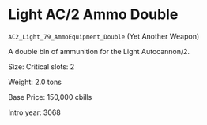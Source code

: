 # Light AC/2 Ammo Double

`AC2_Light_79_AmmoEquipment_Double` (Yet Another Weapon)

A double bin of ammunition for the Light Autocannon/2.

Size: Critical slots: 2

Weight: 2.0 tons

Base Price: 150,000 cbills

Intro year: 3068

